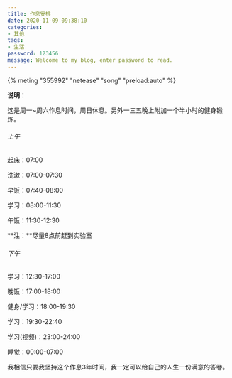 ```yaml
---
title: 作息安排
date: 2020-11-09 09:38:10
categories:
- 其他
tags:
- 生活
password: 123456
message: Welcome to my blog, enter password to read.
---
```


<!-- more -->

{% meting "355992" "netease" "song" "preload:auto" %}

**说明**：

这是周一~周六作息时间，周日休息。另外一三五晚上附加一个半小时的健身锻炼。

###### 上午

起床：07:00

洗漱：07:00-07:30

早饭：07:40-08:00

学习：08:00-11:30

午饭：11:30-12:30

**注：**尽量8点前赶到实验室

###### 下午

学习：12:30-17:00

晚饭：17:00-18:00

健身/学习：18:00-19:30

学习：19:30-22:40

学习(视频)：23:00-24:00

睡觉：00:00-07:00



我相信只要我坚持这个作息3年时间，我一定可以给自己的人生一份满意的答卷。

